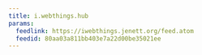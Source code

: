 ```yaml
---
title: i.webthings.hub
params:
  feedlink: https://iwebthings.jenett.org/feed.atom
  feedid: 80aa03a811bb403e7a22d00be35021ee
---
```

